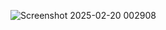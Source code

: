 ![Screenshot 2025-02-20 002908](https://github.com/user-attachments/assets/8a66cef8-3e85-4659-8df5-2e799aa5204f)
